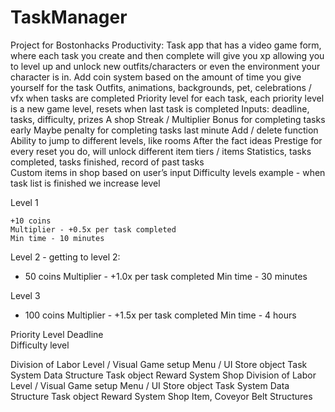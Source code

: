 # TaskManager
Project for Bostonhacks
Productivity: Task app that has a video game form, where each task you create and then complete will give you xp allowing you to level up and unlock new outfits/characters or even the environment your character is in. 
Add coin system based on the amount of time you give yourself for the task 
Outfits, animations, backgrounds, pet, celebrations / vfx when tasks are completed 
Priority level for each task, each priority level is a new game level, resets when last task is completed 
Inputs: deadline, tasks, difficulty, prizes
  A shop 
  Streak / Multiplier 
  Bonus for completing tasks early
  Maybe penalty for completing tasks last minute
  Add / delete function
  Ability to jump to different levels, like rooms 
  After the fact ideas
  Prestige for every reset you do, will unlock different item tiers / items
  Statistics, tasks completed, tasks finished, record of past tasks  
  Custom items in shop based on user’s input
	  Difficulty levels example - when task list is finished we increase level
	  
Level 1

  	+10 coins
  	Multiplier - +0.5x per task completed
  	Min time - 10 minutes
  
Level 2 - getting to level 2:

  + 50 coins
  Multiplier - +1.0x per task completed
  Min time - 30 minutes
  
Level 3

  + 100 coins
  Multiplier - +1.5x per task completed
  Min time - 4 hours 
  
Priority Level
Deadline	
Difficulty level


Division of Labor
  Level / Visual Game setup 
  Menu / UI 
  Store object 
  Task System 
  Data Structure 
  Task object 
  Reward System 
  Shop 
  Division of Labor
Level / Visual Game setup 
Menu / UI 
Store object 
Task System 
Data Structure 
Task object 
Reward System 
Shop 
Item, Coveyor Belt Structures

